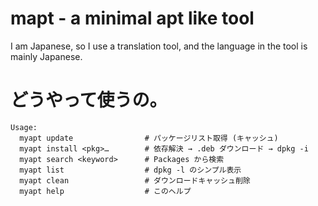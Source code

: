 # mapt - a minimal apt like tool
I am Japanese, so I use a translation tool, and the language in the tool is mainly Japanese.
# どうやって使うの。
```
Usage:
  myapt update                # パッケージリスト取得 (キャッシュ)
  myapt install <pkg>…        # 依存解決 → .deb ダウンロード → dpkg -i
  myapt search <keyword>      # Packages から検索
  myapt list                  # dpkg -l のシンプル表示
  myapt clean                 # ダウンロードキャッシュ削除
  myapt help                  # このヘルプ
```
